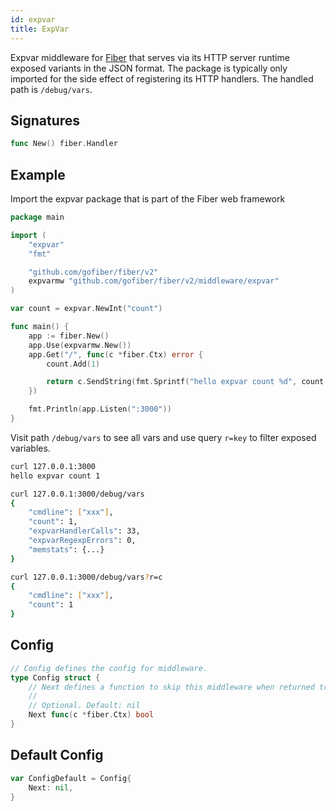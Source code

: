 ```yaml
---
id: expvar
title: ExpVar
---
```


Expvar middleware for [Fiber](https://github.com/gofiber/fiber) that serves via its HTTP server runtime exposed variants in the JSON format. The package is typically only imported for the side effect of registering its HTTP handlers. The handled path is `/debug/vars`.

## Signatures

```go
func New() fiber.Handler
```

## Example

Import the expvar package that is part of the Fiber web framework

```go
package main

import (
    "expvar"
    "fmt"

    "github.com/gofiber/fiber/v2"
    expvarmw "github.com/gofiber/fiber/v2/middleware/expvar"
)

var count = expvar.NewInt("count")

func main() {
    app := fiber.New()
    app.Use(expvarmw.New())
    app.Get("/", func(c *fiber.Ctx) error {
        count.Add(1)

        return c.SendString(fmt.Sprintf("hello expvar count %d", count.Value()))
    })

    fmt.Println(app.Listen(":3000"))
}
```

Visit path `/debug/vars` to see all vars and use query `r=key` to filter exposed variables.

```bash
curl 127.0.0.1:3000
hello expvar count 1

curl 127.0.0.1:3000/debug/vars
{
    "cmdline": ["xxx"],
    "count": 1,
    "expvarHandlerCalls": 33,
    "expvarRegexpErrors": 0,
    "memstats": {...}
}

curl 127.0.0.1:3000/debug/vars?r=c
{
    "cmdline": ["xxx"],
    "count": 1
}
```

## Config

```go
// Config defines the config for middleware.
type Config struct {    
    // Next defines a function to skip this middleware when returned true.
    //
    // Optional. Default: nil
    Next func(c *fiber.Ctx) bool
}
```

## Default Config

```go
var ConfigDefault = Config{
    Next: nil,
}
```

